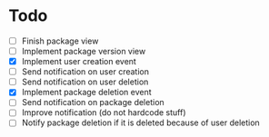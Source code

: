# Todo

- [ ] Finish package view
- [ ] Implement package version view
- [x] Implement user creation event
- [ ] Send notification on user creation
- [ ] Send notification on user deletion
- [x] Implement package deletion event
- [ ] Send notification on package deletion
- [ ] Improve notification (do not hardcode stuff)
- [ ] Notify package deletion if it is deleted because of user deletion
